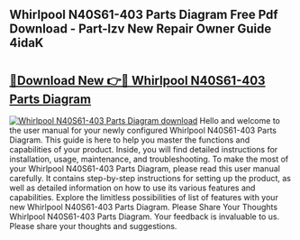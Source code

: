 ## Whirlpool N40S61-403 Parts Diagram Free Pdf Download - Part-lzv New Repair Owner Guide 4idaK

# <h2><a href="http://dfnvkoa.blite.top/?on=Whirlpool+N40S61-403+Parts+Diagram">🔗Download New 👉🔴 Whirlpool N40S61-403 Parts Diagram</a></h2>

[![Whirlpool N40S61-403 Parts Diagram download](https://i.imgur.com/lujVjoI.png)](http://dfnvkoa.blite.top/?on=Whirlpool+N40S61-403+Parts+Diagram)
Hello and welcome to the user manual for your newly configured Whirlpool N40S61-403 Parts Diagram. This guide is here to help you master the functions and capabilities of your product. Inside, you will find detailed instructions for installation, usage, maintenance, and troubleshooting. To make the most of your Whirlpool N40S61-403 Parts Diagram, please read this user manual carefully. It contains step-by-step instructions for setting up the product, as well as detailed information on how to use its various features and capabilities. Explore the limitless possibilities of list of features with your new Whirlpool N40S61-403 Parts Diagram. Please Share Your Thoughts Whirlpool N40S61-403 Parts Diagram. Your feedback is invaluable to us. Please share your thoughts and suggestions.
